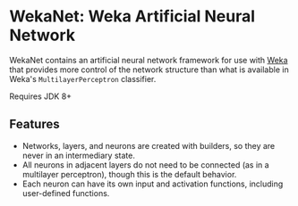 # WekaNet: Weka Artificial Neural Network

WekaNet contains an artificial neural network framework for use with [Weka](http://www.cs.waikato.ac.nz/ml/weka/index.html) that provides more
control of the network structure than what is available in Weka's `MultilayerPerceptron` classifier.

Requires JDK 8+

## Features

- Networks, layers, and neurons are created with builders, so they are never in an intermediary state.
- All neurons in adjacent layers do not need to be connected (as in a multilayer perceptron), though this is the default behavior.
- Each neuron can have its own input and activation functions, including user-defined functions.
